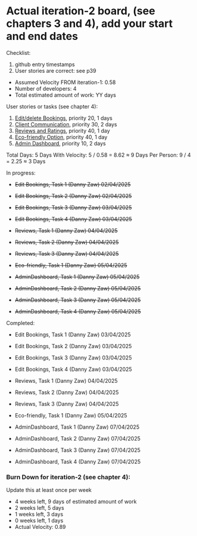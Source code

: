 # Actual iteration-2 board, (see chapters 3 and 4), add your start and end dates 

Checklist: 
1. github entry timestamps
2. User stories are correct: see p39

* Assumed Velocity FROM iteration-1: 0.58 
* Number of developers: 4
* Total estimated amount of work: YY days

User stories or tasks (see chapter 4):
1. [Edit/delete Bookings](./user_stories/user_story_07_EditBookings), priority 20, 1 days 
2. [Client Communication](./user_stories/user_story_08_Messaging), priority 30, 2 days 
3. [Reviews and Ratings](./user_stories/user_story_09_Reviews), priority 40, 1 day
4. [Eco-friendly Option](./user_stories/user_story_10_Eco-friendly.md), priority 40, 1 day
5. [Admin Dashboard](./user_stories/user_story_11_AdminDashboard.md), priority 10, 2 days

Total Days: 5 Days
With Velocity: 5 / 0.58 = 8.62 ≈ 9 Days
Per Person: 9 / 4 = 2.25 ≈ 3 Days

In progress:

* ~~Edit Bookings, Task 1 (Danny Zaw) 02/04/2025~~
* ~~Edit Bookings, Task 2 (Danny Zaw) 02/04/2025~~
* ~~Edit Bookings, Task 3 (Danny Zaw) 03/04/2025~~
* ~~Edit Bookings, Task 4 (Danny Zaw) 03/04/2025~~

* ~~Reviews, Task 1 (Danny Zaw) 04/04/2025~~
* ~~Reviews, Task 2 (Danny Zaw) 04/04/2025~~
* ~~Reviews, Task 3 (Danny Zaw) 04/04/2025~~

* ~~Eco-friendly, Task 1 (Danny Zaw) 05/04/2025~~

* ~~AdminDashboard, Task 1 (Danny Zaw) 05/04/2025~~
* ~~AdminDashboard, Task 2 (Danny Zaw) 05/04/2025~~
* ~~AdminDashboard, Task 3 (Danny Zaw) 05/04/2025~~
* ~~AdminDashboard, Task 4 (Danny Zaw) 05/04/2025~~

Completed:

* Edit Bookings, Task 1 (Danny Zaw) 03/04/2025
* Edit Bookings, Task 2 (Danny Zaw) 03/04/2025
* Edit Bookings, Task 3 (Danny Zaw) 03/04/2025
* Edit Bookings, Task 4 (Danny Zaw) 03/04/2025

* Reviews, Task 1 (Danny Zaw) 04/04/2025
* Reviews, Task 2 (Danny Zaw) 04/04/2025
* Reviews, Task 3 (Danny Zaw) 04/04/2025

* Eco-friendly, Task 1 (Danny Zaw) 05/04/2025

* AdminDashboard, Task 1 (Danny Zaw) 07/04/2025
* AdminDashboard, Task 2 (Danny Zaw) 07/04/2025
* AdminDashboard, Task 3 (Danny Zaw) 07/04/2025
* AdminDashboard, Task 4 (Danny Zaw) 07/04/2025


### Burn Down for iteration-2 (see chapter 4):
Update this at least once per week
* 4 weeks left, 9 days of estimated amount of work 
* 2 weeks left, 5 days
* 1 weeks left, 3 days
* 0 weeks left, 1 days
* Actual Velocity: 0.89 